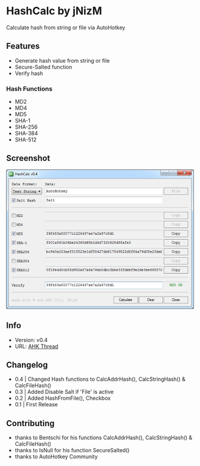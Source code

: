 # HashCalc by jNizM
Calculate hash from string or file via AutoHotkey


## Features
* Generate hash value from string or file
* Secure-Salted function
* Verify hash

### Hash Functions
* MD2
* MD4
* MD5
* SHA-1
* SHA-256
* SHA-384
* SHA-512

## Screenshot
![Screenshot](Screenshot.png)


## Info
* Version: v0.4
* URL: [AHK Thread](http://ahkscript.org/boards/viewtopic.php?f=6&t=87)


## Changelog
* 0.4 | Changed Hash functions to CalcAddrHash(), CalcStringHash() & CalcFileHash()
* 0.3 | Added Disable Salt if 'File' is active
* 0.2 | Added HashFromFile(), Checkbox
* 0.1 | First Release


## Contributing
* thanks to Bentschi for his functions CalcAddrHash(), CalcStringHash() & CalcFileHash()
* thanks to IsNull for his function SecureSalted()
* thanks to AutoHotkey Community